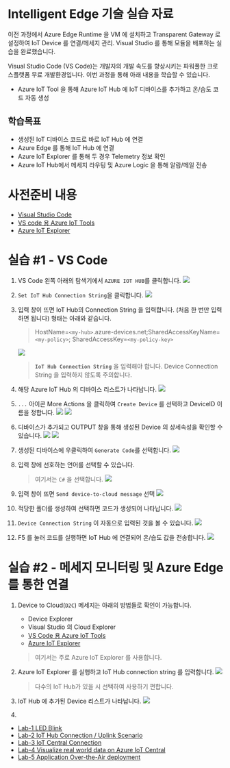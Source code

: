 # Intelligent Edge 기술 실습 자료

이전 과정에서 Azure Edge Runtime 을 VM 에 설치하고 Transparent Gateway 로 설정하여 IoT Device 를 연결/메세지 관리. Visual Studio 를 통해 모듈을 배포하는 실습을 완료했습니다.

Visual Studio Code (VS Code)는 개발자의 개발 속도를 향상시키는 파워풀한 크로스플랫폼 무료 개발환경입니다. 이번 과정을 통해 아래 내용을 학습할 수 있습니다.
- Azure IoT Tool 을 통해 Azure IoT Hub 에 IoT 디바이스를 추가하고 온/습도 코드 자동 생성

## 학습목표
- 생성된 IoT 디바이스 코드로 바로 IoT Hub 에 연결
- Azure Edge 를 통해 IoT Hub 에 연결
- Azure IoT Explorer 를 통해 두 경우 Telemetry 정보 확인
- Azure IoT Hub에서 메세지 라우팅 및 Azure Logic 을 통해 알람/메일 전송

# 사전준비 내용

- [Visual Studio Code](https://code.visualstudio.com/)
- [VS code 용 Azure IoT Tools](https://marketplace.visualstudio.com/items?itemName=vsciot-vscode.azure-iot-tools)
- [Azure IoT Explorer](https://github.com/Azure/azure-iot-explorer/releases)

# 실습 #1 - VS Code
1. VS Code 왼쪽 아래의 탐색기에서 `AZURE IOT HUB`를 클릭합니다.
    ![](images/device-explorer-click.png)

2. `Set IoT Hub Connection String`을 클릭합니다.
    ![](images/set-connection-string.png)

3. 입력 창이 뜨면 IoT Hub의 Connection String 을 입력합니다. (처음 한 번만 입력하면 됩니다) 
형태는 아래와 같습니다.

    > HostName=`<my-hub>`.azure-devices.net;SharedAccessKeyName=`<my-policy>`;
SharedAccessKey=`<my-policy-key>`

    ![](images/enter-connection-string.png)

    > **`IoT Hub Connection String`** 을 입력해야 합니다. Device Connection String 을 입력하지 않도록 주의합니다.

4. 해당 Azure IoT Hub 의 디바이스 리스트가 나타납니다.
    ![](images/more-action.png)

5. `...` 아이콘 More Actions 을 클릭하여 `Create Device` 를 선택하고 DeviceID 이름을 정합니다.
    ![](images/create_device.png)
    ![](images/simulated04.png)

6. 디바이스가 추가되고 OUTPUT 창을 통해 생성된 Device 의 상세속성을 확인할 수 있습니다.
    ![](images/simulated04-list.png)
    ![](images/simulated04-info.png)

7. 생성된 디바이스에 우클릭하여 `Generate Code`를 선택합니다.
    ![](images/Generate-code.png)

8. 입력 창에 선호하는 언어를 선택할 수 있습니다. 
    > 여기서는 `C#` 을 선택합니다.
    ![](images/choose-language.png)
   
9. 입력 창이 뜨면 `Send device-to-cloud message` 선택
    ![](images/send_D2C_message.png)

10. 적당한 폴더를 생성하여 선택하면 코드가 생성되어 나타납니다.
    ![](images/Generated_code.png)

11. `Device Connection String` 이 자동으로 입력된 것을 볼 수 있습니다.
    ![](images/connection-string.png)

12. F5 를 눌러 코드를 실행하면 IoT Hub 에 연결되어 온/습도 값을 전송합니다.
    ![](images/send-temp-humi.png)

# 실습 #2 - 메세지 모니터링 및 Azure Edge 를 통한 연결

1. Device to Cloud(`D2C`) 메세지는 아래의 방법들로 확인이 가능합니다.
    - Device Explorer
    - Visual Studio 의 Cloud Explorer
    - [VS Code 용 Azure IoT Tools](https://marketplace.visualstudio.com/items?itemName=vsciot-vscode.azure-iot-tools)
    - [Azure IoT Explorer](https://github.com/Azure/azure-iot-explorer/releases)
    > 여기서는 주로 Azure IoT Explorer 를 사용합니다.

2. Azure IoT Explorer 를 실행하고 IoT Hub connection string 를 입력합니다.
    ![](images/iot-explorer-1.png)
    > 다수의 IoT Hub가 있을 시 선택하여 사용하기 편합니다.

3. IoT Hub 에 추가된 Device 리스트가 나타납니다.
    ![](images/iot-explorer-2.png)

4. 


- [Lab-1 LED Blink](Lab-1.md) 
- [Lab-2 IoT Hub Connection / Uplink Scenario](Lab-2.md)
- [Lab-3 IoT Central Connection](Lab-3.md)
- [Lab-4 Visualize real world data on Azure IoT Central](Lab-4.md)
- [Lab-5 Application Over-the-Air deployment](Lab-5.md)

